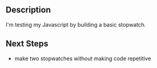 ## Description

I'm testing my Javascript by building a basic stopwatch.

## Next Steps

- make two stopwatches without making code repetitive
